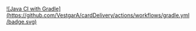 [![Java CI with Gradle](https://github.com/VestgarA/cardDelivery/actions/workflows/gradle.yml
/badge.svg)](https://github.com/VestgarA/cardDelivery/actions/workflows/gradle.yml)
